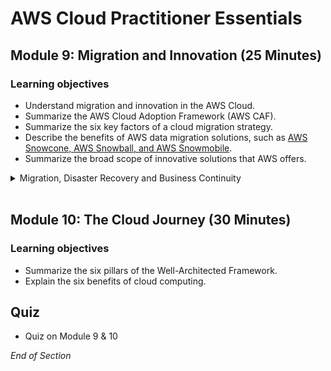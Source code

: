 # AWS Cloud Practitioner Essentials

## Module 9: Migration and Innovation (25 Minutes)

### Learning objectives
* Understand migration and innovation in the AWS Cloud.
* Summarize the AWS Cloud Adoption Framework (AWS CAF). 
* Summarize the six key factors of a cloud migration strategy.
* Describe the benefits of AWS data migration solutions, such as [AWS Snowcone, AWS Snowball, and AWS Snowmobile](https://www.awsgeek.com/AWS-Snow-Family/).
* Summarize the broad scope of innovative solutions that AWS offers.

<details class="faq box"><summary>Migration, Disaster Recovery and Business Continuity</summary>
<p>

![image](https://user-images.githubusercontent.com/18049790/228770161-3cf685c0-f5f0-4294-8bcd-9c0d02e55838.png)

</p>
</details>
<br>

## Module 10: The Cloud Journey (30 Minutes)

### Learning objectives
* Summarize the six pillars of the Well-Architected Framework.  
* Explain the six benefits of cloud computing.

## Quiz 
* Quiz on Module 9 & 10

*End of Section*